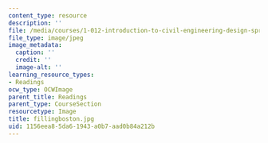 ```yaml
---
content_type: resource
description: ''
file: /media/courses/1-012-introduction-to-civil-engineering-design-spring-2002/1156eea85da61943a0b7aad0b84a212b_fillingboston.jpg
file_type: image/jpeg
image_metadata:
  caption: ''
  credit: ''
  image-alt: ''
learning_resource_types:
- Readings
ocw_type: OCWImage
parent_title: Readings
parent_type: CourseSection
resourcetype: Image
title: fillingboston.jpg
uid: 1156eea8-5da6-1943-a0b7-aad0b84a212b
---
```

